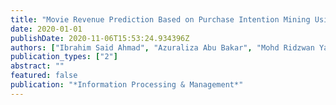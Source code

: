 ```yaml
---
title: "Movie Revenue Prediction Based on Purchase Intention Mining Using YouTube Trailer Reviews"
date: 2020-01-01
publishDate: 2020-11-06T15:53:24.934396Z
authors: ["Ibrahim Said Ahmad", "Azuraliza Abu Bakar", "Mohd Ridzwan Yaakub"]
publication_types: ["2"]
abstract: ""
featured: false
publication: "*Information Processing & Management*"
---
```


